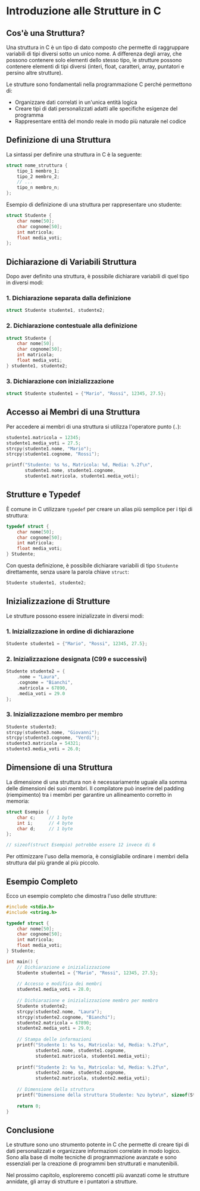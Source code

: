 # Introduzione alle Strutture in C

## Cos'è una Struttura?

Una struttura in C è un tipo di dato composto che permette di raggruppare variabili di tipi diversi sotto un unico nome. A differenza degli array, che possono contenere solo elementi dello stesso tipo, le strutture possono contenere elementi di tipi diversi (interi, float, caratteri, array, puntatori e persino altre strutture).

Le strutture sono fondamentali nella programmazione C perché permettono di:

- Organizzare dati correlati in un'unica entità logica
- Creare tipi di dati personalizzati adatti alle specifiche esigenze del programma
- Rappresentare entità del mondo reale in modo più naturale nel codice

## Definizione di una Struttura

La sintassi per definire una struttura in C è la seguente:

```c
struct nome_struttura {
    tipo_1 membro_1;
    tipo_2 membro_2;
    // ...
    tipo_n membro_n;
};
```

Esempio di definizione di una struttura per rappresentare uno studente:

```c
struct Studente {
    char nome[50];
    char cognome[50];
    int matricola;
    float media_voti;
};
```

## Dichiarazione di Variabili Struttura

Dopo aver definito una struttura, è possibile dichiarare variabili di quel tipo in diversi modi:

### 1. Dichiarazione separata dalla definizione

```c
struct Studente studente1, studente2;
```

### 2. Dichiarazione contestuale alla definizione

```c
struct Studente {
    char nome[50];
    char cognome[50];
    int matricola;
    float media_voti;
} studente1, studente2;
```

### 3. Dichiarazione con inizializzazione

```c
struct Studente studente1 = {"Mario", "Rossi", 12345, 27.5};
```

## Accesso ai Membri di una Struttura

Per accedere ai membri di una struttura si utilizza l'operatore punto (`.`):

```c
studente1.matricola = 12345;
studente1.media_voti = 27.5;
strcpy(studente1.nome, "Mario");
strcpy(studente1.cognome, "Rossi");

printf("Studente: %s %s, Matricola: %d, Media: %.2f\n", 
       studente1.nome, studente1.cognome, 
       studente1.matricola, studente1.media_voti);
```

## Strutture e Typedef

È comune in C utilizzare `typedef` per creare un alias più semplice per i tipi di struttura:

```c
typedef struct {
    char nome[50];
    char cognome[50];
    int matricola;
    float media_voti;
} Studente;
```

Con questa definizione, è possibile dichiarare variabili di tipo `Studente` direttamente, senza usare la parola chiave `struct`:

```c
Studente studente1, studente2;
```

## Inizializzazione di Strutture

Le strutture possono essere inizializzate in diversi modi:

### 1. Inizializzazione in ordine di dichiarazione

```c
Studente studente1 = {"Mario", "Rossi", 12345, 27.5};
```

### 2. Inizializzazione designata (C99 e successivi)

```c
Studente studente2 = {
    .nome = "Laura",
    .cognome = "Bianchi",
    .matricola = 67890,
    .media_voti = 29.0
};
```

### 3. Inizializzazione membro per membro

```c
Studente studente3;
strcpy(studente3.nome, "Giovanni");
strcpy(studente3.cognome, "Verdi");
studente3.matricola = 54321;
studente3.media_voti = 26.0;
```

## Dimensione di una Struttura

La dimensione di una struttura non è necessariamente uguale alla somma delle dimensioni dei suoi membri. Il compilatore può inserire del padding (riempimento) tra i membri per garantire un allineamento corretto in memoria:

```c
struct Esempio {
    char c;     // 1 byte
    int i;      // 4 byte
    char d;     // 1 byte
};

// sizeof(struct Esempio) potrebbe essere 12 invece di 6
```

Per ottimizzare l'uso della memoria, è consigliabile ordinare i membri della struttura dal più grande al più piccolo.

## Esempio Completo

Ecco un esempio completo che dimostra l'uso delle strutture:

```c
#include <stdio.h>
#include <string.h>

typedef struct {
    char nome[50];
    char cognome[50];
    int matricola;
    float media_voti;
} Studente;

int main() {
    // Dichiarazione e inizializzazione
    Studente studente1 = {"Mario", "Rossi", 12345, 27.5};
    
    // Accesso e modifica dei membri
    studente1.media_voti = 28.0;
    
    // Dichiarazione e inizializzazione membro per membro
    Studente studente2;
    strcpy(studente2.nome, "Laura");
    strcpy(studente2.cognome, "Bianchi");
    studente2.matricola = 67890;
    studente2.media_voti = 29.0;
    
    // Stampa delle informazioni
    printf("Studente 1: %s %s, Matricola: %d, Media: %.2f\n", 
           studente1.nome, studente1.cognome, 
           studente1.matricola, studente1.media_voti);
    
    printf("Studente 2: %s %s, Matricola: %d, Media: %.2f\n", 
           studente2.nome, studente2.cognome, 
           studente2.matricola, studente2.media_voti);
    
    // Dimensione della struttura
    printf("Dimensione della struttura Studente: %zu byte\n", sizeof(Studente));
    
    return 0;
}
```

## Conclusione

Le strutture sono uno strumento potente in C che permette di creare tipi di dati personalizzati e organizzare informazioni correlate in modo logico. Sono alla base di molte tecniche di programmazione avanzate e sono essenziali per la creazione di programmi ben strutturati e manutenibili.

Nel prossimo capitolo, esploreremo concetti più avanzati come le strutture annidate, gli array di strutture e i puntatori a strutture.